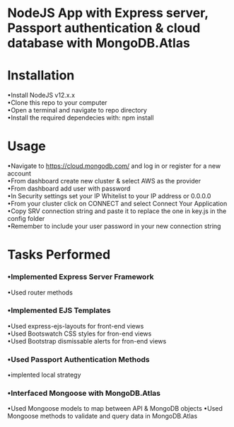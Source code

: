 # NodeJS App with Express server, Passport authentication & cloud database with MongoDB.Atlas

# Installation   
•Install NodeJS v12.x.x   
•Clone this repo to your computer    
•Open a terminal and navigate to repo directory    
•Install the required dependecies with: npm install

# Usage   
•Navigate to https://cloud.mongodb.com/ and log in or register for a new account  
•From dashboard create new cluster & select AWS as the provider  
•From dashboard add user with password      
•In Security settings set your IP Whitelist to your IP address or 0.0.0.0    
•From your cluster click on CONNECT and select Connect Your Application     
•Copy SRV connection string and paste it to replace the one in key.js in the config folder  
•Remember to include your user password in your new connection string


# Tasks Performed  
### •Implemented Express Server Framework  
•Used router methods 
### •Implemented EJS Templates  
•Used express-ejs-layouts for front-end views  
•Used Bootswatch CSS styles for fron-end views  
•Used Bootstrap dismissable alerts for fron-end views
### •Used Passport Authentication Methods  
•implented local strategy  
### •Interfaced Mongoose with MongoDB.Atlas   
•Used Mongoose models to map between API & MongoDB objects
•Used Mongoose methods to validate and query data in MongoDB.Atlas
